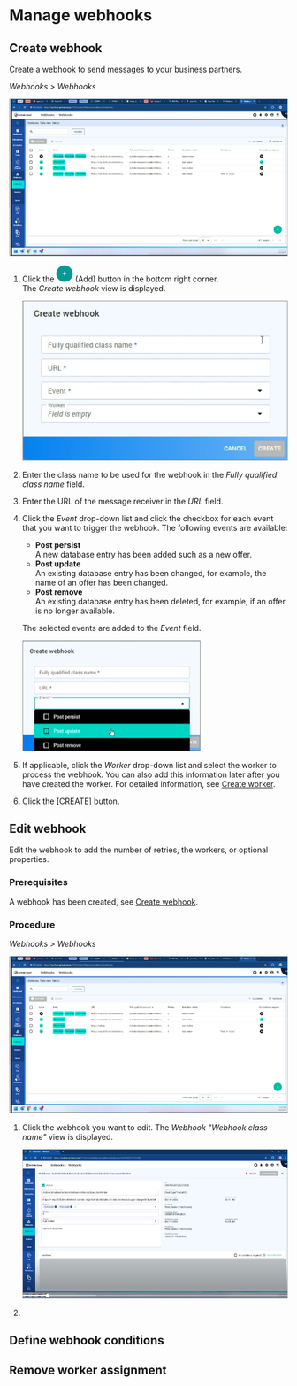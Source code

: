 # Manage webhooks


## Create webhook

Create a webhook to send messages to your business partners.

*Webhooks > Webhooks*

![Webhooks](../../Assets/Screenshots/Webhooks/Webhooks/Webhooks.png "[Webhooks]")

1. Click the ![Add](../../Assets/Icons/Plus01.png "[Add]") (Add) button in the bottom right corner.    
    The *Create webhook* view is displayed.

    ![Create webhook](../../Assets/Screenshots/Webhooks/Webhooks/CreateWebhook.png "[Create webhook]")

2. Enter the class name to be used for the webhook in the *Fully qualified class name* field.
<!--- Wo kriege ich den her? Beschreiben, wie man da dran kommt.-->
3. Enter the URL of the message receiver in the *URL* field.

4. Click the *Event* drop-down list and click the checkbox for each event that you want to trigger the webhook. The following events are available:

    - **Post persist**   
        A new database entry has been added such as a new offer.      
    - **Post update**   
        An existing database entry has been changed, for example, the name of an offer has been changed.   
    - **Post remove**   
        An existing database entry has been deleted, for example, if an offer is no longer available.

    The selected events are added to the *Event* field.

    ![Select event](../../Assets/Screenshots/Webhooks/Webhooks/SelectEvent.png "[Select event]")

5. If applicable, click the *Worker* drop-down list and select the worker to process the webhook. You can also add this information later after you have created the worker. For detailed information, see [Create worker](./03_ManageWorkers.md#create-worker).
   
6. Click the [CREATE] button.   
    <!---Ergänzen, wenn UI da. Was passiert dann?-->


## Edit webhook

Edit the webhook to add the number of retries, the workers, or optional properties.

### Prerequisites

A webhook has been created, see [Create webhook](#create-webhook).

### Procedure

*Webhooks > Webhooks*

![Webhooks](../../Assets/Screenshots/Webhooks/Webhooks/Webhooks.png "[Webhooks]")

1. Click the webhook you want to edit.
    The *Webhook "Webhook class name"* view is displayed.

    ![Edit webhook](../../Assets/Screenshots/Webhooks/Webhooks/EditWebhook.png "[Edit webhook]")

2. 


## Define webhook conditions




## Remove worker assignment